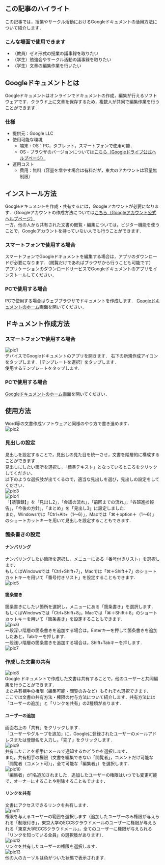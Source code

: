 ## この記事のハイライト
この記事では，授業やサークル活動におけるGoogleドキュメントの活用方法について紹介します．
### こんな場面で使用できます
- （教員）ゼミ形式の授業の議事録を取りたい
- （学生）勉強会やサークル活動の議事録を取りたい
- （学生）文章の編集作業を行いたい
## Googleドキュメントとは
Googleドキュメントはオンラインでドキュメントの作成，編集が行えるソフトウェアです．クラウド上に文章を保存するため，複数人が共同で編集作業を行うことができます．
### 仕様
- 提供元：Google LLC
- 使用可能な環境
    - 端末・OS：PC，タブレット，スマートフォンで使用可能．
    - OS・ブラウザのバージョンについては[こちら（Googleドライブ公式ヘルプページ）](https://support.google.com/drive/answer/2375082?co=GENIE.Platform%3DDesktop&hl=ja&oco=1)
- 運用コスト
    - 費用：無料（容量を増やす場合は有料だが，東大のアカウントは容量無制限）
## インストール方法
Googleドキュメントを作成・共有するには，Googleアカウントが必要になります．（Googleアカウントの作成方法については[こちら（Googleアカウント公式ヘルプページ）](https://support.google.com/accounts/answer/27441?hl=ja)  
一方，他の人から共有された文書の閲覧・編集については，ビジター機能を使うことで，Googleアカウントを持っていない人でも行うことができます．
### スマートフォンで使用する場合
スマートフォンでGoogleドキュメントを編集する場合は，アプリのダウンロードが必要になります．（閲覧だけであればブラウザから行うことも可能です）  
アプリケーションのダウンロードサービスでGoogleドキュメントのアプリをインストールしてください．
### PCで使用する場合
PCで使用する場合はウェブブラウザでドキュメントを作成します．
[Googleドキュメントのホーム画面](https://docs.google.com/document/u/0/)を開いてください．
## ドキュメント作成方法
### スマートフォンで使用する場合
![pic1](pic1)  
デバイスでGoogleドキュメントのアプリを開きます．
右下の新規作成アイコンをタップします．［テンプレートを選択］をタップします．  
使用するテンプレートをタップします.
### PCで使用する場合
[Googleドキュメントのホーム画面](https://docs.google.com/document/u/0/)を開いてください．
## 使用方法
Word等の文書作成ソフトウェアと同様のやり方で書き進めます．  
![pic2](pic2)  
### 見出しの設定
見出しを設定することで，見出しの見た目を統一させ，文書を階層的に構成することができます．  
見出しにしたい箇所を選択し，「標準テキスト」となっているところをクリックしてください．  
以下のような選択肢が出てくるので，適当な見出しを選び，見出しの設定をしてください．  
![pic3](pic3)  
![pic4](pic4)  
「【議事録】」を「見出し2」，「会議の流れ」，「前回までの流れ」，「各班進捗報告」，「今後の方針」，「まとめ」を「見出し3」に設定しました．  
また，Windowsでは「Ctrl+Alt+（1〜6）」，Macでは「⌘＋option＋（1〜6）」のショートカットキーを用いて見出しを設定することもできます.
### 箇条書きの設定
#### ナンバリング
ナンバリングしたい箇所を選択し，メニューにある「番号付きリスト」を選択します．  
もしくはWindowsでは「Ctrl+Shift+7」，Macでは「⌘＋Shift＋7」のショートカットキーを用いて「番号付きリスト」を設定することもできます.  
![pic5](pic5)
#### 箇条書き
箇条書きにしたい箇所を選択し，メニューにある「箇条書き」を選択します．  
もしくはWindowsでは「Ctrl+Shift+8」，Macでは「⌘＋Shift＋8」のショートカットキーを用いて「箇条書き」を設定することもできます.  
![pic6](pic6)  
一段深い階層の箇条書きを追加する場合は，Enterキーを押して箇条書きを追加したあと，Tabキーを押します．  
一段浅い階層の箇条書きを追加する場合は，Shift+Tabキーを押します．  
![pic7](pic7)  
### 作成した文書の共有
![pic8](pic8)  
Google ドキュメントで作成した文書は共有することで，他のユーザーと共同編集を行うことができます．  
また共有相手の権限（編集可能・閲覧のみなど）もそれぞれ選択できます．  
ここでは文書の共有方法・権限の付与方法について紹介します．共有方法には「ユーザーの追加」と「リンクを共有」の2種類があります．
#### ユーザーの追加
画面右上の「共有」をクリックします．  
「ユーザーやグループを追加」に，Googleに登録されたユーザーのメールアドレスまたは登録名を入力し，「完了」をクリックします．  
![pic9](pic9)  
共有したことを相手にメールで通知するかどうかを選択します．  
また，共有相手の権限（文書を編集できない「閲覧者」，コメントだけ可能な「閲覧者（コメント可）」，全て可能な「編集者」）を選択します.  
![pic10](pic10)  
「編集者」が1名追加されました．追加したユーザーの権限はいつでも変更可能で，オーナーにすることや削除することもできます．
#### リンクを共有
文書にアクセスできるリンクを共有します．    
![pic11](pic11)  
権限を与えるユーザーの範囲を選択します（追加したユーザーのみ権限が与えられる「制限付き」，東京大学のECCSクラウドメールのユーザーに権限が与えられる「東京大学ECCSクラウドメール」，全てのユーザーに権限が与えられる「リンクを知っている全員」の選択肢があります）．  
![pic12](pic12)  
リンクを共有したユーザーの権限を選択します．  
![pic13](pic13)  
他の人のカーソルは色がついた状態で表示されます．